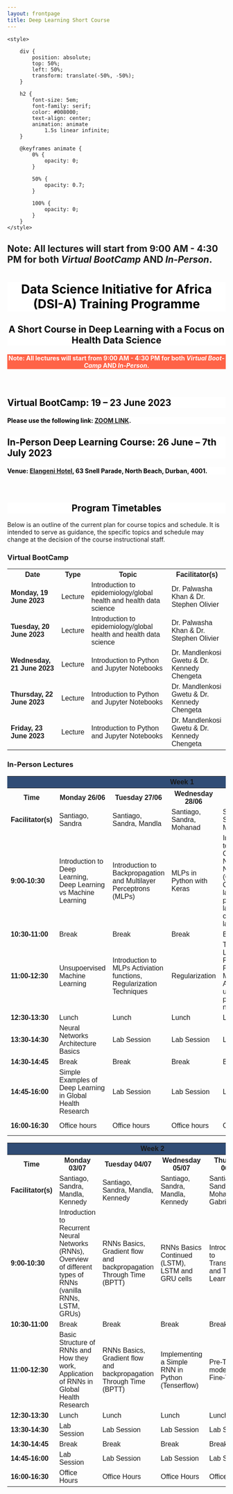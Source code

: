 ```yaml
---
layout: frontpage
title: Deep Learning Short Course
---
```


<html lang="en">
  
<head>
    <meta charset="UTF-8">
    <meta name="viewport" content=
        "width=device-width, initial-scale=1.0">
  
  
    <style>
  
        div {
            position: absolute;
            top: 50%;
            left: 50%;
            transform: translate(-50%, -50%);
        }
  
        h2 {
            font-size: 5em;
            font-family: serif;
            color: #008000;
            text-align: center;
            animation: animate 
                1.5s linear infinite;
        }
  
        @keyframes animate {
            0% {
                opacity: 0;
            }
  
            50% {
                opacity: 0.7;
            }
  
            100% {
                opacity: 0;
            }
        }
    </style>
</head>
  
<body>
    <div>
        <h2>Note: All lectures will start from 9:00 AM - 4:30 PM for both <i lang="la">Virtual BootCamp</i> AND <i lang="la">In-Person</i>.</h2>
    </div>
</body>
  
</html>

<h1 style="background-color:white; color:black; text-align: center;"> Data Science Initiative for Africa (DSI-A) Training Programme </h1>

<h2 style="background-color:white; color:black; text-align: center;"> A Short Course in Deep Learning with a Focus on Health Data Science </h2>


<h4 style="background-color:Tomato; color:white; text-align: center;"> Note: All lectures will start from 9:00 AM - 4:30 PM for both <i lang="la">Virtual BootCamp</i> AND <i lang="la">In-Person</i>. </h4> <br>

<h2 style="background-color:white; color:black; text-align: left;"> Virtual BootCamp: 19 – 23 June 2023 </h2>
<h4 style="background-color:white; color:black; text-align: left;"> Please use the following link: <a href="https://ukzn.zoom.us/j/98032587955?pwd=TnkzUHpvc0txMTA1WWViNVZseTVEdz09" target="_blank"><span style="text-align:center">ZOOM LINK</span></a>. </h4>

<h2 style="background-color:white; color:black; text-align: left;"> In-Person Deep Learning Course: 26 June – 7th July 2023 </h2> 
<h4 style="background-color:white; color:black; text-align: left;"> Venue: <a href="https://www.southernsun.com/southern-sun-elangeni-maharani" target="_blank"><span style="text-align:center">Elangeni Hotel</span></a>, 63 Snell Parade, North Beach, Durban, 4001. </h4> <br>



<h2 style="background-color:white; color:black; text-align: center;"> Program Timetables </h2>

Below is an outline of the current plan for course topics and schedule. It is intended to serve as guidance, the specific topics and schedule may change at the decision of the course instructional staff.


<html>
<head>
<style>
#virtual {
  font-family: Arial, Helvetica, sans-serif;
  border-collapse: collapse;
  width: 100%;
}

#virtual td, #virtual th {
  border: 1px solid #ddd;
  padding: 8px;
}

#virtual tr:nth-child(even){background-color: #f2f2f2;}

#virtual tr:hover {background-color: #ddd;}

#virtual th {
  padding-top: 12px;
  padding-bottom: 12px;
  text-align: center;
  background-color: #b8d064;
  color: white;
}
</style>
</head>
<body>

<h3>Virtual BootCamp</h3>

<table id="virtual">
  <tr>
    <th><b>Date</b></th>
    <th><b>Type</b></th>
    <th><b>Topic</b></th>
    <th><b>Facilitator(s)</b></th>
  </tr>
  <tr>
    <td><b>Monday, 19 June 2023</b></td>
    <td>Lecture</td>
    <td>Introduction to epidemiology/global health and health data science</td>
    <td>Dr. Palwasha Khan & Dr. Stephen Olivier</td>
  </tr>
  <tr>
    <td><b>Tuesday, 20 June 2023</b></td>
    <td>Lecture</td>
    <td>Introduction to epidemiology/global health and health data science</td>
    <td>Dr. Palwasha Khan & Dr. Stephen Olivier</td>
  </tr>
  <tr>
    <td><b>Wednesday, 21 June 2023</b></td>
    <td>Lecture</td>
    <td>Introduction to Python and Jupyter Notebooks</td>
    <td>Dr. Mandlenkosi Gwetu & Dr. Kennedy Chengeta</td>
  </tr>
  <tr>
    <td><b>Thursday, 22 June 2023</b></td>
    <td>Lecture</td>
    <td>Introduction to Python and Jupyter Notebooks</td>
    <td>Dr. Mandlenkosi Gwetu & Dr. Kennedy Chengeta</td>
  </tr>
  <tr>
    <td><b>Friday, 23 June 2023</b></td>
    <td>Lecture</td>
    <td>Introduction to Python and Jupyter Notebooks</td>
    <td>Dr. Mandlenkosi Gwetu & Dr. Kennedy Chengeta</td>
  </tr>
</table>

</body>
</html>








<html>
<head>
<style>
#inpersonw1 {
  font-family: Arial, Helvetica, sans-serif;
  border-collapse: collapse;
  width: 100%;
}

#inpersonw1 td, #inpersonw1 th {
  border: 1px solid #ddd;
  padding: 8px;
}

#inpersonw1 tr:nth-child(even){background-color: #f2f2f2;}

#inpersonw1 tr:hover {background-color: #ddd;}

#inpersonw1 th {
  padding-top: 12px;
  padding-bottom: 12px;
  text-align: center;
  background-color: #b8d064;
  color: white;
}
</style>
</head>
<body>

<h3>In-Person Lectures</h3>

<table id="inpersonw1">
  <tr>
    <th colspan="7" style="background-color: #304C75;"><b><b><b><b>Week 1</b></b></b></b></th>
  </tr>
  <tr>
    <th>Time</th>
    <th><b>Monday 26/06</b></th>
    <th><b>Tuesday 27/06</b></th>
    <th><b>Wednesday 28/06</b></th>
    <th><b>Thursday 29/06</b></th>
    <th><b>Friday 30/06</b></th>
    <th><b>Saturday 01/07</b></th>
  </tr>
  <tr>
    <td><b>Facilitator(s)</b></td>
    <td>Santiago, Sandra</td>
    <td>Santiago, Sandra, Mandla</td>
    <td> Santiago, Sandra, Mohanad </td>
    <td>Santiago, Sandra, Mohanad</td>
    <td>Santiago, Sandra, Mohanad</td>
    <td>Santiago, Sandra, Mohanad</td>
  </tr>
  
  <tr>
    <td><b>9:00-10:30</b></td>
    <td>Introduction to Deep Learning, Deep Learning vs Machine Learning</td>
    <td>Introduction to Backpropagation and Multilayer Perceptrons (MLPs)</td>
    <td>MLPs in Python with Keras</td>
    <td>Introduction to Convolutional Neural Networks (CNNs), Convolution layers, pooling layers, fully connected layers</td>
    <td>CNNs Basics, Fine Tuning and Visualzing the CNNs Model</td>
    <td>Group Discussion & Mini Project (in Global Health and Climate Change)</td>
  </tr>
  <tr>
    <td class="tg-amwm"><b>10:30-11:00</b></td>
    <td class="tg-0lax">Break</td>
    <td class="tg-0lax">Break</td>
    <td class="tg-0lax">Break</td>
    <td class="tg-0lax">Break</td>
    <td class="tg-0lax">Break</td>
    <td class="tg-0lax">Break</td>
  </tr>
  <tr>
    <td class="tg-amwm"><b>11:00-12:30</b></td>
    <td class="tg-0lax">Unsupoervised Machine Learning</td>
    <td class="tg-0lax">Introduction to MLPs Activiation functions, Regularization Techniques</td>
    <td class="tg-0lax">Regularization</td>
    <td class="tg-0lax">Transfer Learning and Fine-Tuning, Pre-trained Models, Data Agumentation using pretrained networks</td>
    <td class="tg-0lax">Training and Testing Models on Samples Datasets</td>
    <td class="tg-0lax">Group Discussion & Mini Project (in Global Health and Climate Change)</td>
  </tr>
  <tr>
    <td class="tg-amwm"><b>12:30-13:30</b></td>
    <td class="tg-0lax">Lunch</td>
    <td class="tg-0lax">Lunch</td>
    <td class="tg-0lax">Lunch</td>
    <td class="tg-0lax">Lunch</td>
    <td class="tg-0lax">Lunch</td>
    <td class="tg-0lax">Lunch</td>
  </tr>
  <tr>
    <td class="tg-amwm"><b>13:30-14:30</b></td>
    <td class="tg-0lax">Neural Networks Architecture Basics</td>
    <td class="tg-0lax">Lab Session</td>
    <td class="tg-0lax">Lab Session</td>
    <td class="tg-0lax">Lab Session</td>
    <td class="tg-0lax">Lab Session</td>
    <td class="tg-0lax">Group Presentations</td>
  </tr>
  <tr>
    <td class="tg-amwm"><b>14:30-14:45</b></td>
    <td class="tg-0lax">Break</td>
    <td class="tg-0lax">Break</td>
    <td class="tg-0lax">Break</td>
    <td class="tg-0lax">Break</td>
    <td class="tg-0lax">Break</td>
    <td class="tg-0lax">Break</td>
  </tr>
  <tr>
    <td class="tg-amwm"><b>14:45-16:00</b></td>
    <td class="tg-0lax">Simple Examples of Deep Learning in Global Health Research</td>
    <td class="tg-0lax">Lab Session</td>
    <td class="tg-0lax">Lab Session</td>
    <td class="tg-0lax">Lab Session</td>
    <td class="tg-0lax">Lab Session</td>
    <td class="tg-0lax">Group Presentations</td>
  </tr>
  <tr>
    <td><b>16:00-16:30</b></td>
    <td>Office hours</td>
    <td>Office hours</td>
    <td>Office hours</td>
    <td>Office hours</td>
    <td>Office hours</td>
    <td>Office hours</td>
  </tr>
</table>

</body>
</html>







<html>
<head>
<style>
#inpersonw2 {
  font-family: Arial, Helvetica, sans-serif;
  border-collapse: collapse;
  width: 100%;
}

#inpersonw2 td, #inpersonw2 th {
  border: 1px solid #ddd;
  padding: 8px;
}

#inpersonw2 tr:nth-child(even){background-color: #f2f2f2;}

#inpersonw2 tr:hover {background-color: #ddd;}

#inpersonw2 th {
  padding-top: 12px;
  padding-bottom: 12px;
  text-align: center;
  background-color: #b8d064;
  color: white;
}
</style>
</head>
<body>


<table id="inpersonw2">
  <tr>
    <th colspan="6" style="background-color: #304C75;"><b><b><b><b>Week 2</b></b></b></b></th>
  </tr>
  <tr>
    <th class="tg-amwm"><b>Time</b></th>
    <th class="tg-amwm"><b>Monday 03/07</b></th>
    <th class="tg-amwm"><b>Tuesday 04/07</b></th>
    <th class="tg-amwm"><b>Wednesday 05/07</b></th>
    <th class="tg-amwm"><b>Thursday 06/07</b></th>
    <th class="tg-amwm"><b>Friday 07/07</b></th>
  </tr>
  <tr>
    <td><b>Facilitator(s)</b></td>
    <td>Santiago, Sandra, Mandla, Kennedy</td>
    <td>Santiago, Sandra, Mandla, Kennedy</td>
    <td> Santiago, Sandra, Mandla, Kennedy </td>
    <td>Santiago, Sandra, Mohanad, Gabriel </td>
    <td>Santiago, Sandra, Mohanad, Gabriel </td>
  </tr>
  
  
  
  <tr>
    <td class="tg-amwm"><b>9:00-10:30</b></td>
    <td class="tg-0lax">Introduction to Recurrent Neural Networks (RNNs), Overview of different types of RNNs (vanilla RNNs, LSTM, GRUs)</td>
    <td class="tg-0lax">RNNs Basics, Gradient flow and backpropagation Through Time (BPTT)</td>
    <td class="tg-0lax">RNNs Basics Continued (LSTM), LSTM and GRU cells</td>
    <td class="tg-0lax">Introduction to Transformers and Transfer Learning</td>
    <td class="tg-0lax">Project Competition</td>
  </tr>
  <tr>
    <td class="tg-amwm"><b>10:30-11:00</b></td>
    <td class="tg-0lax">Break</td>
    <td class="tg-0lax">Break</td>
    <td class="tg-0lax">Break</td>
    <td class="tg-0lax">Break</td>
    <td class="tg-0lax">Break</td>
  </tr>
  <tr>
    <td class="tg-amwm"><b>11:00-12:30</b></td>
    <td class="tg-0lax">Basic Structure of RNNs and How they work, Application of RNNs in Global Health Research</td>
    <td class="tg-0lax">RNNs Basics, Gradient flow and backpropagation Through Time (BPTT)</td>
    <td class="tg-0lax">Implementing a Simple RNN in Python (Tenserflow)</td>
    <td class="tg-0lax">Pre-Trained models, Fine-Tuning</td>
    <td class="tg-0lax">Project Competition</td>
  </tr>
  <tr>
    <td class="tg-amwm"><b>12:30-13:30</b></td>
    <td class="tg-0lax">Lunch</td>
    <td class="tg-0lax">Lunch</td>
    <td class="tg-0lax">Lunch</td>
    <td class="tg-0lax">Lunch</td>
    <td class="tg-0lax">Lunch</td>
  </tr>
  <tr> 
    <td class="tg-amwm"><b>13:30-14:30</b></td>
    <td class="tg-0lax">Lab Session</td>
    <td class="tg-0lax">Lab Session</td>
    <td class="tg-0lax">Lab Session</td>
    <td class="tg-0lax">Lab Session</td>
    <td class="tg-0lax">Course Evaluation</td>
  </tr>
  <tr>
    <td class="tg-amwm"><b>14:30-14:45</b></td>
    <td class="tg-0lax">Break</td>
    <td class="tg-0lax">Break</td>
    <td class="tg-0lax">Break</td>
    <td class="tg-0lax">Break</td>
    <td class="tg-0lax">Break</td>
  </tr>
  <tr> 
    <td class="tg-amwm"><b>14:45-16:00</b></td>
    <td class="tg-0lax">Lab Session</td>
    <td class="tg-0lax">Lab Session</td>
    <td class="tg-0lax">Lab Session</td>
    <td class="tg-0lax">Lab Session</td>
    <td class="tg-0lax">Closing Ceremony</td>
  </tr>
  <tr> 
    <td class="tg-amwm"><b>16:00-16:30</b></td>
    <td class="tg-0lax">Office Hours</td>
    <td class="tg-0lax">Office Hours</td>
    <td class="tg-0lax">Office Hours</td>
    <td class="tg-0lax">Office Hours</td>
    <td class="tg-0lax">Closing Ceremony</td>
  </tr>
</table>

</body>
</html>





